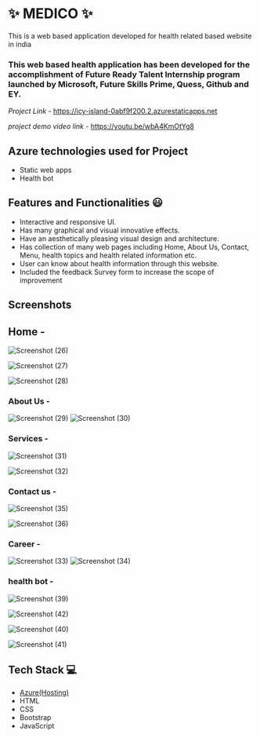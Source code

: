# ✨ MEDICO ✨

This is a web based application developed for health related based website in india

### This web based health application has been developed for the accomplishment of Future Ready Talent Internship program launched by Microsoft, Future Skills Prime, Quess, Github and EY.


*Project Link* - https://icy-island-0abf9f200.2.azurestaticapps.net


*project demo video link* - https://youtu.be/wbA4KmOtYg8

## Azure technologies used for Project

- Static web apps
- Health bot

## Features and Functionalities 😃

- Interactive and responsive UI.
- Has many graphical and visual innovative effects.
- Have an aesthetically pleasing visual design and architecture.
- Has collection of many web pages including Home, About Us, Contact, Menu, health topics and health related information etc.
- User can know about health information through this website.
- Included the feedback Survey form to increase the scope of improvement 

## Screenshots


## Home -

   
   
   ![Screenshot (26)](https://user-images.githubusercontent.com/118864254/215084226-c315e5b0-7bdb-409c-aa68-ceca7d88bb4c.png)

   
   
   
   ![Screenshot (27)](https://user-images.githubusercontent.com/118864254/215084267-3b754ae8-91d0-41ca-b534-b68b66e93353.png)

![Screenshot (28)](https://user-images.githubusercontent.com/118864254/215084309-1f11187c-0894-48eb-837f-477afecd3a60.png)

### About Us -


![Screenshot (29)](https://user-images.githubusercontent.com/118864254/215084355-4f91361c-a2c7-4d51-9cba-79350006eb06.png)
![Screenshot (30)](https://user-images.githubusercontent.com/118864254/215084376-363f75d6-fbc9-42de-bc33-2d1b6d070af5.png)

### Services -

![Screenshot (31)](https://user-images.githubusercontent.com/118864254/215084400-a79afaad-1e07-4b37-aa66-7cb5257c3a21.png)

![Screenshot (32)](https://user-images.githubusercontent.com/118864254/215084424-5760adbe-6e22-496c-9228-be686be1fcc9.png)

### Contact us -

![Screenshot (35)](https://user-images.githubusercontent.com/118864254/215084520-64d0bc53-157a-4090-badf-90632b633cd8.png)

![Screenshot (36)](https://user-images.githubusercontent.com/118864254/215084563-7c3573bf-aa7f-4996-ae6c-f71c9aa5c7ac.png)


### Career -
![Screenshot (33)](https://user-images.githubusercontent.com/118864254/215084821-52ce2167-13bd-41a6-8551-b9bb32907b52.png)
![Screenshot (34)](https://user-images.githubusercontent.com/118864254/215084857-0e030643-c13b-415a-a968-997262fee898.png)

### health bot -


![Screenshot (39)](https://user-images.githubusercontent.com/118864254/215085041-4fd29796-c833-40af-99c3-d48caab5d2bb.png)




![Screenshot (42)](https://user-images.githubusercontent.com/118864254/215085725-2634f3dd-e2e1-499a-865a-b71ec968d6b1.png)


![Screenshot (40)](https://user-images.githubusercontent.com/118864254/215085175-69804ffa-5862-4b30-8f73-4f3920e35f71.png)



![Screenshot (41)](https://user-images.githubusercontent.com/118864254/215085203-3a754cc3-5d7e-4af4-9f95-bf5e7859d28a.png)



## Tech Stack 💻

- [Azure(Hosting)](https://azure.microsoft.com/en-in/features/azure-portal/)
- HTML
- CSS
- Bootstrap
- JavaScript
